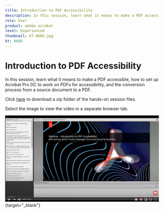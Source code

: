 ```yaml
---
title: Introduction to PDF Accessibility
description: In this session, learn what it means to make a PDF accessible, how to set up Acrobat Pro DC to work on PDFs for accessibility, and the conversion process from a source document to a PDF
role: User
product: adobe acrobat
level: Experienced
thumbnail: KT-8606.jpg
kt: 8606
---
```

# Introduction to PDF Accessibility

In this session, learn what it means to make a PDF accessible, how to set up Acrobat Pro DC to work on PDFs for accessibility, and the conversion process from a source document to a PDF.

Click [here](../assets/accessibilitysession1.zip) to download a zip folder of the hands-on session files.

Select the image to view the video in a separate browser tab.

[![Session 1 Video](../assets/Accessibilitysession1_YT.png)](https://www.youtube.com/embed/DaadHIWHgzU){target="_blank"}

